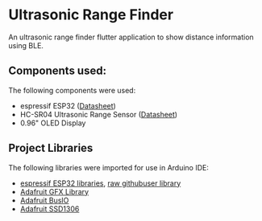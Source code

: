 # Ultrasonic Range Finder
An ultrasonic range finder flutter application to show distance information using BLE.

## Components used:
The following components were used:
- espressif ESP32 ([Datasheet](https://www.espressif.com/sites/default/files/documentation/esp32-wroom-32d_esp32-wroom-32u_datasheet_en.pdf))
- HC-SR04 Ultrasonic Range Sensor ([Datasheet](https://cdn.sparkfun.com/datasheets/Sensors/Proximity/HCSR04.pdf))
- 0.96" OLED Display

## Project Libraries
The following libraries were imported for use in Arduino IDE:
- [espressif ESP32 libraries](https://espressif.github.io/arduino-esp32/package_esp32_index.json), [raw githubuser library](https://raw.githubusercontent.com/espressif/arduino-esp32/gh-pages/package_esp32_index.json)
- [Adafruit GFX Library](https://github.com/adafruit/Adafruit-GFX-Library)
- [Adafruit BusIO](https://github.com/adafruit/Adafruit_BusIO)
- [Adafruit SSD1306](https://github.com/adafruit/Adafruit_SSD1306)
